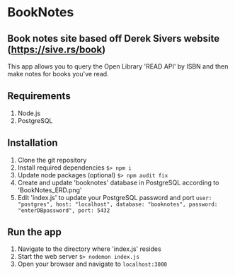# BookNotes

## Book notes site based off Derek Sivers website (https://sive.rs/book)

This app allows you to query the Open Library 'READ API' by ISBN and then make notes for books you've read.

## Requirements

1. Node.js 
2. PostgreSQL

## Installation

1. Clone the git repository
2. Install required dependencies
        `$> npm i`
3. Update node packages (optional)
        `$> npm audit fix`
4. Create and update 'booknotes' database in PostgreSQL according to 'BookNotes_ERD.png'
5. Edit 'index.js' to update your PostgreSQL password and port
       ```user: "postgres",
        host: "localhost",
        database: "booknotes",
        password: "enterDBpassword",
        port: 5432```

## Run the app

1. Navigate to the directory where 'index.js' resides
2. Start the web server `$> nodemon index.js`
3. Open your browser and navigate to `localhost:3000`